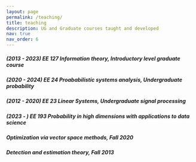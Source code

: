 ```yaml
---
layout: page
permalink: /teaching/
title: teaching
description: UG and Graduate courses taught and developed
nav: true
nav_order: 6
---
```


##### (2013 - 2023) EE 127 Information theory, Introductory level graduate course
##### (2020 - 2024) EE 24  Proababilistic systems analysis, Undergraduate probability
##### (2012 - 2020) EE 23 Linear Systems, Undergraduate signal processing
##### (2023 - ) EE 193 Probability in high dimensions with applications to data science 
##### Optimization via vector space methods, Fall 2020 
##### Detection and estimation theory, Fall 2013

